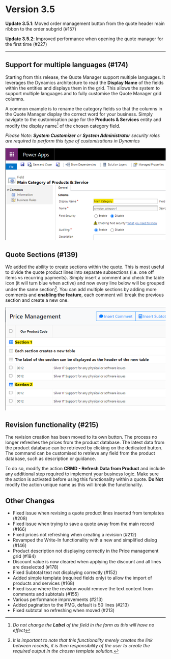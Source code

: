 # Version 3.5

**Update 3.5.1**: Moved order management button from the quote header main ribbon to the order subgrid (#157)

**Update 3.5.2**: Improved performance when opening the quote manager for the first time (#227)

---

## Support for multiple languages (#174)

Starting from this release, the Quote Manager support multiple languages. It leverages the Dynamics architecture to read the **Display Name** of the fields within the entities and displays them in the grid.
This allows the system to support multiple languages and to fully customise the Quote Manager grid columns.

A common example is to rename the category fields so that the columns in the Quote Manager display the correct word for your business. Simply navigate to the customisation page for the **Products & Services** entity and modify the display name[^1] of the chosen category field.

_Please Note: **System Customizer** or **System Administrator** security roles are required to perform this type of customisations in Dynamics_

![screenshot](./example-rename-displayname.png)

[^1]: _Do not change the **Label** of the field in the form as this will have no effect_

## Quote Sections (#139)

We added the ability to create sections within the quote. This is most useful to divide the quote product lines into separate subsections (i.e. one off items vs recurring payments). Simply insert a comment and check the table icon (it will turn blue when active) and now every line below will be grouped under the same section[^2]. You can add multiple sections by adding more comments and **enabling the feature**, each comment will break the previous section and create a new one.

![screenshot](./example-sections.png)

[^2]: _It is important to note that this functionality merely creates the link between records, it is then responsibility of the user to create the required output in the chosen template solution._

## Revision functionality (#215)

The revision creation has been moved to its own button. The process no longer refreshes the prices from the product database. The latest data from the product database can be retrieved by clicking on the dedicated button. The command can be customised to retrieve any field from the product database, such as description or guidance.

To do so, modify the action **CRMD - Refresh Data from Product** and include any additional step required to implement your business logic. Make sure the action is activated before using this functionality within a quote. **Do Not** modify the action unique name as this will break the functionality.

## Other Changes

- Fixed issue when revising a quote product lines inserted from templates (#208)
- Fixed issue when trying to save a quote away from the main record (#166)
- Fixed prices not refreshing when creating a revision (#212)
- Revamped the Write-In functionality with a new and simplified dialog (#146)
- Product description not displaying correctly in the Price management grid (#184)
- Discount value is now cleared when applying the discount and all lines are deselected (#178)
- Fixed Subtotal text not displaying correctly (#152)
- Added simple template (required fields only) to allow the import of products and services (#168)
- Fixed issue where the revision would remove the text content from comments and subtotals (#155)
- Various performance improvements (#213)
- Added pagination to the PMG, default is 50 lines (#213)
- Fixed subtotal no refreshing when moved (#213)
